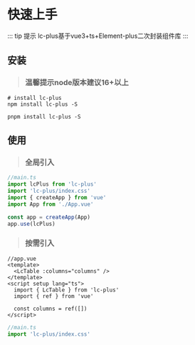 # 快速上手

::: tip 提示
lc-plus基于vue3+ts+Element-plus二次封装组件库
:::

## 安装

> ### 温馨提示node版本建议16+以上

```
# install lc-plus
npm install lc-plus -S

pnpm install lc-plus -S
```

## 使用

> ### 全局引入

```ts
//main.ts
import lcPlus from 'lc-plus'
import 'lc-plus/index.css'
import { createApp } from 'vue'
import App from './App.vue'

const app = createApp(App)
app.use(lcPlus)

```

> ### 按需引入

```vue
//app.vue
<template>
  <LcTable :columns="columns" />
</template>
<script setup lang="ts">
  import { LcTable } from 'lc-plus'
  import { ref } from 'vue'

  const columns = ref([])
</script>

```
```ts
//main.ts
import 'lc-plus/index.css'
```
